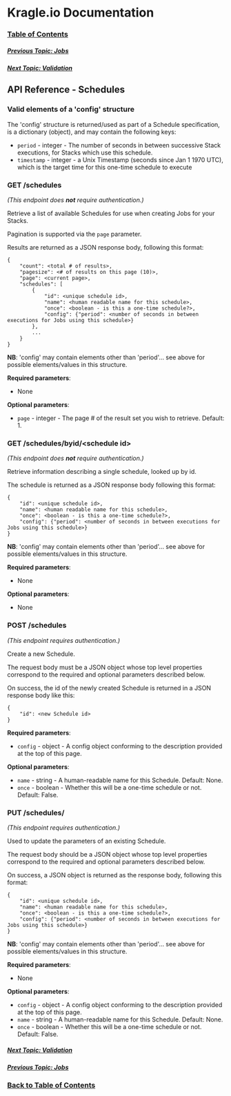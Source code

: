 # Kragle.io Documentation

### [Table of Contents](../README.md)

##### [Previous Topic: Jobs](./Jobs.md)

##### [Next Topic: Validation](./Validation.md)

## API Reference - Schedules

### Valid elements of a 'config' structure

The 'config' structure is returned/used as part of a Schedule specification, is a dictionary (object), and may contain the following keys:
  - `period` - integer - The number of seconds in between successive Stack executions, for Stacks which use this schedule.
  - `timestamp` - integer - a Unix Timestamp (seconds since Jan 1 1970 UTC), which is the target time for this one-time schedule to execute

### GET /schedules

_(This endpoint does **not** require authentication.)_

Retrieve a list of available Schedules for use when creating Jobs for your Stacks.

Pagination is supported via the `page` parameter.

Results are returned as a JSON response body, following this format:
```
{
    "count": <total # of results>,
    "pagesize": <# of results on this page (10)>,
    "page": <current page>,
    "schedules": [
        {
            "id": <unique schedule id>,
            "name": <human readable name for this schedule>,
            "once": <boolean - is this a one-time schedule?>,
            "config": {"period": <number of seconds in between executions for Jobs using this schedule>}
        },
        ...
    }
}
```

**NB**: 'config' may contain elements other than 'period'... see above for possible elements/values in this structure.

**Required parameters**:
  - None

**Optional parameters**:
  - `page` - integer - The page # of the result set you wish to retrieve. Default: 1.

### GET /schedules/byid/\<schedule id>

_(This endpoint does **not** require authentication.)_

Retrieve information describing a single schedule, looked up by id.

The schedule is returned as a JSON response body following this format:
```
{
    "id": <unique schedule id>,
    "name": <human readable name for this schedule>,
    "once": <boolean - is this a one-time schedule?>,
    "config": {"period": <number of seconds in between executions for Jobs using this schedule>}
}
```

**NB**: 'config' may contain elements other than 'period'... see above for possible elements/values in this structure.

**Required parameters**:
  - None

**Optional parameters**:
  - None

### POST /schedules

_(This endpoint requires authentication.)_

Create a new Schedule.

The request body must be a JSON object whose top level properties correspond to the required and optional parameters described below.

On success, the id of the newly created Schedule is returned in a JSON response body like this:
```
{
    "id": <new Schedule id>
}
```

**Required parameters**:
  - `config` - object - A config object conforming to the description provided at the top of this page.

**Optional parameters**:
  - `name` - string - A human-readable name for this Schedule. Default: None.
  - `once` - boolean - Whether this will be a one-time schedule or not. Default: False.

### PUT /schedules/<schedule id>

_(This endpoint requires authentication.)_

Used to update the parameters of an existing Schedule.

The request body should be a JSON object whose top level properties correspond to the required and optional parameters described below.

On success, a JSON object is returned as the response body, following this format:
```
{
    "id": <unique schedule id>,
    "name": <human readable name for this schedule>,
    "once": <boolean - is this a one-time schedule?>,
    "config": {"period": <number of seconds in between executions for Jobs using this schedule>}
}
```

**NB**: 'config' may contain elements other than 'period'... see above for possible elements/values in this structure.

**Required parameters**:
  - None

**Optional parameters**:
  - `config` - object - A config object conforming to the description provided at the top of this page.
  - `name` - string - A human-readable name for this Schedule. Default: None.
  - `once` - boolean - Whether this will be a one-time schedule or not. Default: False.

##### [Next Topic: Validation](./Validation.md)

##### [Previous Topic: Jobs](./Jobs.md)

### [Back to Table of Contents](../README.md)

